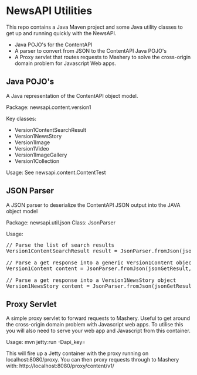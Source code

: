 NewsAPI Utilities
=================

This repo contains a Java Maven project and some Java utility classes to get up and running quickly with the NewsAPI.

* Java POJO's for the ContentAPI
* A parser to convert from JSON to the ContentAPI Java POJO's
* A Proxy servlet that routes requests to Mashery to solve the cross-origin domain problem for Javascript Web apps.

Java POJO's
------------
A Java representation of the ContentAPI object model.

Package: newsapi.content.version1

Key classes:
* Version1ContentSearchResult
* Version1NewsStory
* Version1Image
* Version1Video
* Version1ImageGallery
* Version1Collection

Usage: See newsapi.content.ContentTest

JSON Parser
-----------
A JSON parser to deserialize the ContentAPI JSON output into the JAVA object model

Package: newsapi.util.json
Class: JsonParser

Usage:
<pre>
// Parse the list of search results
Version1ContentSearchResult result = JsonParser.fromJson(jsonSearchResult, Version1ContentSearchResult.class);

// Parse a get response into a generic Version1Content object
Version1Content content = JsonParser.fromJson(jsonGetResult, Version1Content.class);

// Parse a get response into a Version1NewsStory object
Version1NewsStory content = JsonParser.fromJson(jsonGetResult, Version1NewsStory.class);
</pre>

Proxy Servlet
-------------
A simple proxy servlet to forward requests to Mashery.  Useful to get around the cross-origin domain problem with Javascript web apps.  To utilise this you will also need to serve your web app and Javascript from this container.

Usage:
mvn jetty:run -Dapi_key=<your-mashery-api-key>

This will fire up a Jetty container with the proxy running on localhost:8080/proxy.  You can then proxy requests through to Mashery with:
http://localhost:8080/proxy/content/v1/





